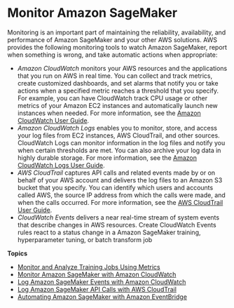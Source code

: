# Monitor Amazon SageMaker<a name="monitoring-overview"></a>

Monitoring is an important part of maintaining the reliability, availability, and performance of Amazon SageMaker and your other AWS solutions\. AWS provides the following monitoring tools to watch Amazon SageMaker, report when something is wrong, and take automatic actions when appropriate:
+ *Amazon CloudWatch* monitors your AWS resources and the applications that you run on AWS in real time\. You can collect and track metrics, create customized dashboards, and set alarms that notify you or take actions when a specified metric reaches a threshold that you specify\. For example, you can have CloudWatch track CPU usage or other metrics of your Amazon EC2 instances and automatically launch new instances when needed\. For more information, see the [Amazon CloudWatch User Guide](https://docs.aws.amazon.com/AmazonCloudWatch/latest/monitoring/)\.
+ *Amazon CloudWatch Logs* enables you to monitor, store, and access your log files from EC2 instances, AWS CloudTrail, and other sources\. CloudWatch Logs can monitor information in the log files and notify you when certain thresholds are met\. You can also archive your log data in highly durable storage\. For more information, see the [Amazon CloudWatch Logs User Guide](https://docs.aws.amazon.com/AmazonCloudWatch/latest/logs/)\.
+ *AWS CloudTrail* captures API calls and related events made by or on behalf of your AWS account and delivers the log files to an Amazon S3 bucket that you specify\. You can identify which users and accounts called AWS, the source IP address from which the calls were made, and when the calls occurred\. For more information, see the [AWS CloudTrail User Guide](https://docs.aws.amazon.com/awscloudtrail/latest/userguide/)\.
+ *CloudWatch Events* delivers a near real\-time stream of system events that describe changes in AWS resources\. Create CloudWatch Events rules react to a status change in a Amazon SageMaker training, hyperparameter tuning, or batch transform job

**Topics**
+ [Monitor and Analyze Training Jobs Using Metrics](training-metrics.md)
+ [Monitor Amazon SageMaker with Amazon CloudWatch](monitoring-cloudwatch.md)
+ [Log Amazon SageMaker Events with Amazon CloudWatch](logging-cloudwatch.md)
+ [Log Amazon SageMaker API Calls with AWS CloudTrail](logging-using-cloudtrail.md)
+ [Automating Amazon SageMaker with Amazon EventBridge](automating-sagemaker-with-eventbridge.md)